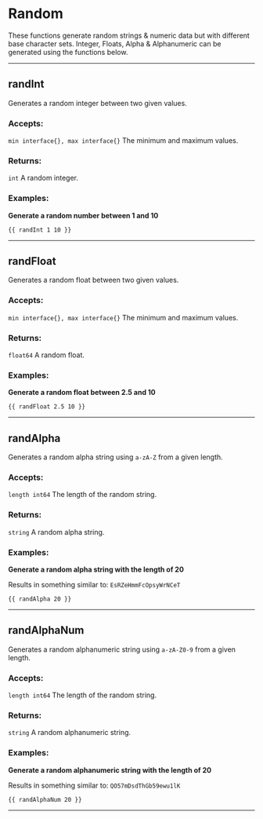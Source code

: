 # Random

These functions generate random strings & numeric data but with different base character sets.
Integer, Floats, Alpha & Alphanumeric can be generated using the functions below. 

___

## randInt

Generates a random integer between two given values.

### Accepts: 

`min interface{}, max interface{}` The minimum and maximum values.

### Returns:

`int` A random integer.

### Examples:

**Generate a random number between 1 and 10**

```gotemplate
{{ randInt 1 10 }}
```

___

## randFloat

Generates a random float between two given values.

### Accepts: 

`min interface{}, max interface{}` The minimum and maximum values.

### Returns:

`float64` A random float.

### Examples:

**Generate a random float between 2.5 and 10**

```gotemplate
{{ randFloat 2.5 10 }}
```

___

## randAlpha

Generates a random alpha string using `a-zA-Z` from a given length.

### Accepts: 

`length int64` The length of the random string.

### Returns:

`string` A random alpha string.

### Examples:

**Generate a random alpha string with the length of 20**

Results in something similar to:
`EsRZeHmmFcOpsyWrNCeT`

```gotemplate
{{ randAlpha 20 }}
```

___

## randAlphaNum

Generates a random alphanumeric string using `a-zA-Z0-9` from a given length.

### Accepts: 

`length int64` The length of the random string.

### Returns:

`string` A random alphanumeric string.

### Examples:

**Generate a random alphanumeric string with the length of 20**

Results in something similar to:
`QO57mDsdThGb59ewu1lK`

```gotemplate
{{ randAlphaNum 20 }}
```
___